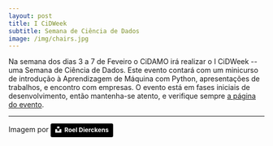 ```yaml
---
layout: post
title: I CiDWeek
subtitle: Semana de Ciência de Dados
image: /img/chairs.jpg
---
```


Na semana dos dias 3 a 7 de Feveiro o CiDAMO irá realizar o I CiDWeek -- uma Semana de Ciência de Dados.
Este evento contará com um minicurso de introdução à Aprendizagem de Máquina com Python, apresentações de trabalhos, e encontro com empresas.
O evento está em fases iniciais de desenvolvimento, então mantenha-se atento, e verifique sempre [a página do evento](/CiDWeek/).

---

Imagem por <a style="background-color:black;color:white;text-decoration:none;padding:4px 6px;font-family:-apple-system, BlinkMacSystemFont, &quot;San Francisco&quot;, &quot;Helvetica Neue&quot;, Helvetica, Ubuntu, Roboto, Noto, &quot;Segoe UI&quot;, Arial, sans-serif;font-size:12px;font-weight:bold;line-height:1.2;display:inline-block;border-radius:3px" href="https://unsplash.com/@roeldierckens?utm_medium=referral&amp;utm_campaign=photographer-credit&amp;utm_content=creditBadge" target="_blank" rel="noopener noreferrer" title="Download free do whatever you want high-resolution photos from Roel Dierckens"><span style="display:inline-block;padding:2px 3px"><svg xmlns="http://www.w3.org/2000/svg" style="height:12px;width:auto;position:relative;vertical-align:middle;top:-2px;fill:white" viewBox="0 0 32 32"><title>unsplash-logo</title><path d="M10 9V0h12v9H10zm12 5h10v18H0V14h10v9h12v-9z"></path></svg></span><span style="display:inline-block;padding:2px 3px">Roel Dierckens</span></a>
